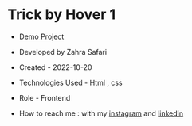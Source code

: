# Trick by Hover 1

- [Demo Project](https://zahrasafari-web.github.io/Trick-by-Hover/)

- Developed by Zahra Safari

- Created - 2022-10-20

- Technologies Used - Html , css 

- Role - Frontend

- How to reach me : with my [instagram](https://www.instagram.com/zahrasafari_web_developer) and [linkedin](https://www.linkedin.com/in/zahra-safari1986)
